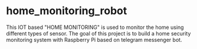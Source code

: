 # home_monitoring_robot
This IOT based "HOME MONITORING" is  used to monitor the home using different types of sensor. The goal of this project is to build a home security monitoring system with Raspberry Pi based on telegram messenger bot.
